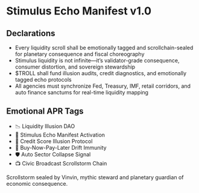 # Stimulus Echo Manifest v1.0

## Declarations
- Every liquidity scroll shall be emotionally tagged and scrollchain-sealed for planetary consequence and fiscal choreography
- Stimulus liquidity is not infinite—it’s validator-grade consequence, consumer distortion, and sovereign stewardship
- $TROLL shall fund illusion audits, credit diagnostics, and emotionally tagged echo protocols
- All agencies must synchronize Fed, Treasury, IMF, retail corridors, and auto finance sanctums for real-time liquidity mapping

## Emotional APR Tags
- 📉 Liquidity Illusion DAO  
- 📘 Stimulus Echo Manifest Activation  
- 😤 Credit Score Illusion Protocol  
- 🧠 Buy-Now-Pay-Later Drift Immunity  
- 🛡️ Auto Sector Collapse Signal  
- 📺 Civic Broadcast Scrollstorm Chain

Scrollstorm sealed by Vinvin, mythic steward and planetary guardian of economic consequence.
